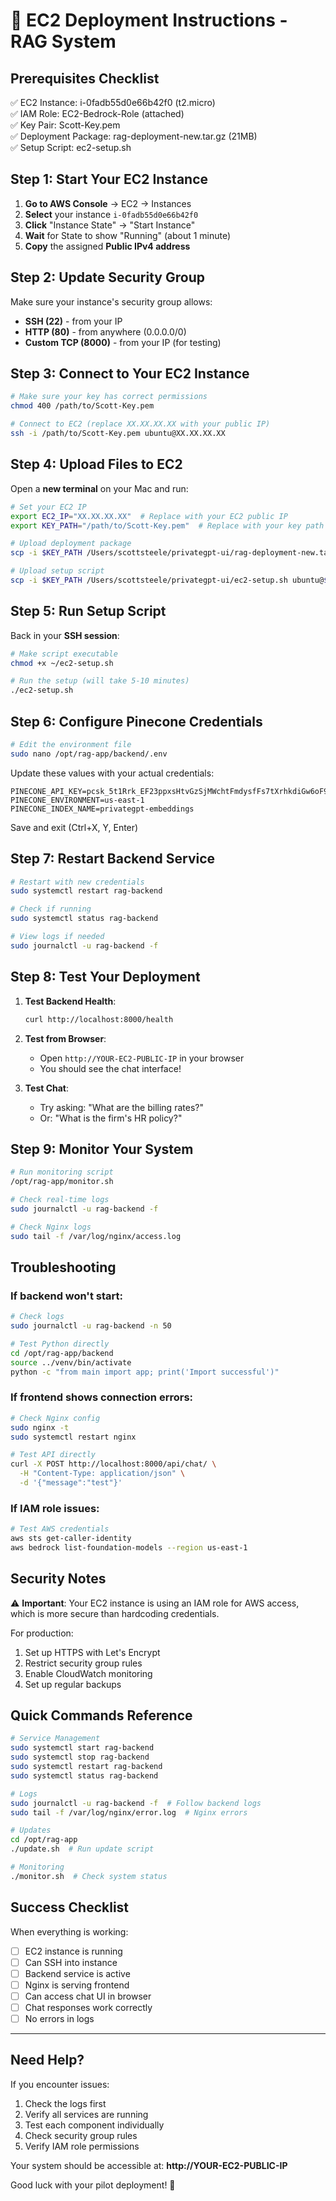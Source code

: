 # 🚀 EC2 Deployment Instructions - RAG System

## Prerequisites Checklist
✅ EC2 Instance: i-0fadb55d0e66b42f0 (t2.micro)  
✅ IAM Role: EC2-Bedrock-Role (attached)  
✅ Key Pair: Scott-Key.pem  
✅ Deployment Package: rag-deployment-new.tar.gz (21MB)  
✅ Setup Script: ec2-setup.sh  

## Step 1: Start Your EC2 Instance

1. **Go to AWS Console** → EC2 → Instances
2. **Select** your instance `i-0fadb55d0e66b42f0`
3. **Click** "Instance State" → "Start Instance"
4. **Wait** for State to show "Running" (about 1 minute)
5. **Copy** the assigned **Public IPv4 address**

## Step 2: Update Security Group

Make sure your instance's security group allows:
- **SSH (22)** - from your IP
- **HTTP (80)** - from anywhere (0.0.0.0/0)
- **Custom TCP (8000)** - from your IP (for testing)

## Step 3: Connect to Your EC2 Instance

```bash
# Make sure your key has correct permissions
chmod 400 /path/to/Scott-Key.pem

# Connect to EC2 (replace XX.XX.XX.XX with your public IP)
ssh -i /path/to/Scott-Key.pem ubuntu@XX.XX.XX.XX
```

## Step 4: Upload Files to EC2

Open a **new terminal** on your Mac and run:

```bash
# Set your EC2 IP
export EC2_IP="XX.XX.XX.XX"  # Replace with your EC2 public IP
export KEY_PATH="/path/to/Scott-Key.pem"  # Replace with your key path

# Upload deployment package
scp -i $KEY_PATH /Users/scottsteele/privategpt-ui/rag-deployment-new.tar.gz ubuntu@$EC2_IP:~/

# Upload setup script
scp -i $KEY_PATH /Users/scottsteele/privategpt-ui/ec2-setup.sh ubuntu@$EC2_IP:~/
```

## Step 5: Run Setup Script

Back in your **SSH session**:

```bash
# Make script executable
chmod +x ~/ec2-setup.sh

# Run the setup (will take 5-10 minutes)
./ec2-setup.sh
```

## Step 6: Configure Pinecone Credentials

```bash
# Edit the environment file
sudo nano /opt/rag-app/backend/.env
```

Update these values with your actual credentials:
```
PINECONE_API_KEY=pcsk_5t1Rrk_EF23ppxsHtvGzSjMWchtFmdysfFs7tXrhkdiGw6oF9b1jQJHpQgKxGwgJUj5BbD
PINECONE_ENVIRONMENT=us-east-1
PINECONE_INDEX_NAME=privategpt-embeddings
```

Save and exit (Ctrl+X, Y, Enter)

## Step 7: Restart Backend Service

```bash
# Restart with new credentials
sudo systemctl restart rag-backend

# Check if running
sudo systemctl status rag-backend

# View logs if needed
sudo journalctl -u rag-backend -f
```

## Step 8: Test Your Deployment

1. **Test Backend Health**:
   ```bash
   curl http://localhost:8000/health
   ```

2. **Test from Browser**:
   - Open `http://YOUR-EC2-PUBLIC-IP` in your browser
   - You should see the chat interface!

3. **Test Chat**:
   - Try asking: "What are the billing rates?"
   - Or: "What is the firm's HR policy?"

## Step 9: Monitor Your System

```bash
# Run monitoring script
/opt/rag-app/monitor.sh

# Check real-time logs
sudo journalctl -u rag-backend -f

# Check Nginx logs
sudo tail -f /var/log/nginx/access.log
```

## Troubleshooting

### If backend won't start:
```bash
# Check logs
sudo journalctl -u rag-backend -n 50

# Test Python directly
cd /opt/rag-app/backend
source ../venv/bin/activate
python -c "from main import app; print('Import successful')"
```

### If frontend shows connection errors:
```bash
# Check Nginx config
sudo nginx -t
sudo systemctl restart nginx

# Test API directly
curl -X POST http://localhost:8000/api/chat/ \
  -H "Content-Type: application/json" \
  -d '{"message":"test"}'
```

### If IAM role issues:
```bash
# Test AWS credentials
aws sts get-caller-identity
aws bedrock list-foundation-models --region us-east-1
```

## Security Notes

⚠️ **Important**: Your EC2 instance is using an IAM role for AWS access, which is more secure than hardcoding credentials.

For production:
1. Set up HTTPS with Let's Encrypt
2. Restrict security group rules
3. Enable CloudWatch monitoring
4. Set up regular backups

## Quick Commands Reference

```bash
# Service Management
sudo systemctl start rag-backend
sudo systemctl stop rag-backend
sudo systemctl restart rag-backend
sudo systemctl status rag-backend

# Logs
sudo journalctl -u rag-backend -f  # Follow backend logs
sudo tail -f /var/log/nginx/error.log  # Nginx errors

# Updates
cd /opt/rag-app
./update.sh  # Run update script

# Monitoring
./monitor.sh  # Check system status
```

## Success Checklist

When everything is working:
- [ ] EC2 instance is running
- [ ] Can SSH into instance
- [ ] Backend service is active
- [ ] Nginx is serving frontend
- [ ] Can access chat UI in browser
- [ ] Chat responses work correctly
- [ ] No errors in logs

---

## Need Help?

If you encounter issues:
1. Check the logs first
2. Verify all services are running
3. Test each component individually
4. Check security group rules
5. Verify IAM role permissions

Your system should be accessible at:
**http://YOUR-EC2-PUBLIC-IP**

Good luck with your pilot deployment! 🎉
